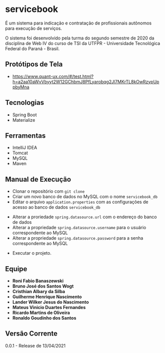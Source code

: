 # servicebook

É um sistema para indicação e contratação de profissionais autônomos para execução de serviços. 

O sistema foi desenvolvido pela turma do segundo semestre de 2020 da disciplina de Web IV do curso de TSI da UTFPR - Universidade Tecnológica Federal do Paraná - Brasil.

## Protótipos de Tela
+ https://www.quant-ux.com/#/test.html?h=a2aa10aWvVbyyt2W12GChbmJ8PfLyarobqg2Jl7MKrTL8kOwRzypUppbyMna

## Tecnologias
+ Spring Boot
+ Materialize

## Ferramentas
+ IntelliJ IDEA
+ Tomcat
+ MySQL
+ Maven

## Manual de Execução
+ Clonar o repositório com  `git clone`
+ Criar um novo banco de dados no MySQL com o nome `servicebook_db`
+ Editar o arquivo `application.properties` com as configurações de acesso ao banco de dados `servicebook_db`
 - Alterar a proriedade `spring.datasource.url` com o endereço do banco de dados
 - Alterar a propriedade `spring.datasource.username` para o usuário correspondente ao MySQL
 - Alterar a propriedade `spring.datasource.password` para a senha correspondente ao MySQL
+ Executar o projeto.

## Equipe

* **Roni Fabio Banaszewski**
* **Bruno José dos Santos Wogt**
* **Cristhian Albary da Silba**
* **Guilherme Henrique Nascimento**
* **Lander Wilker Jesus do Nascimento**
* **Mateus Vinicio Duartes Fernandes**
* **Ricardo Martins de Oliveira**
* **Ronaldo Goudinho dos Santos**

## Versão Corrente
0.0.1 - Release de 13/04/2021

